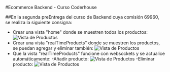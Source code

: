 #Ecommerce Backend - Curso Coderhouse

##En la segunda preEntrega del curso de Backend cuya comisión 69960, se realiza la siguiente consigna:

- Crear una vista "home" donde se muestren todos los productos:
  ![Vista de Productos](public/images/home-handlebars.JPG)
- Crear una vista "realTimeProducts" donde se muestren los productos, se puedan agregar y eliminar también:
  ![Vista de Productos](public/images/realtime.JPG)
- Que la vista "realTimeProducts" funcione con websockets y se actualice automáticamente:
  -Añadir producto:
  ![Vista de Productos](public/images/producto.JPG)
  -Eliminar producto:
  ![Vista de Productos](public/images/eliminado.JPG)
